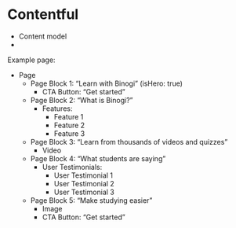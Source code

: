 # Contentful

- Content model
- 

Example page:

- Page
	- Page Block 1: “Learn with Binogi” (isHero: true)
		- CTA Button: “Get started”
	- Page Block 2: “What is Binogi?”
		- Features:
			- Feature 1
			- Feature 2
			- Feature 3
	- Page Block 3: “Learn from thousands of videos and quizzes”
		- Video
	- Page Block 4: “What students are saying”
		- User Testimonials:
			- User Testimonial 1
			- User Testimonial 2
			- User Testimonial 3
	- Page Block 5: “Make studying easier”
		- Image
		- CTA Button: “Get started”

